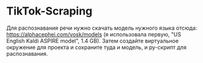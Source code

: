 # TikTok-Scraping

Для распознавания речи нужно скачать модель нужного языка отсюда: https://alphacephei.com/vosk/models (я использовала первую, "US English Kaldi ASPIRE model", 1.4 GB). Затем создайте виртуальное окружение для проекта и сохраните туда и модель, и py-скрипт для распознавания. 
